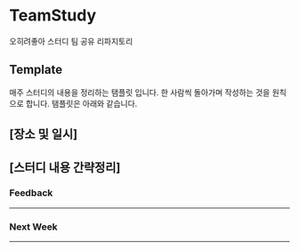 # TeamStudy
오히려좋아 스터디 팀 공유 리파지토리
## Template
매주 스터디의 내용을 정리하는 탬플릿 입니다. 한 사람씩 돌아가며 작성하는 것을 원칙으로 합니다. 탬플릿은 아래와 같습니다.   
  
[장소 및 일시]
---
[스터디 내용 간략정리]
---

### Feedback
---
### Next Week
---
